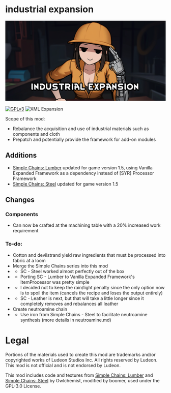 <!--[![GPLv3][badge-license]](https://www.gnu.org/licenses/gpl-3.0) -->
[badge-license]: https://img.shields.io/badge/License-GPL--3.0-lightgray?style=for-the-badge
<!--![C# Expansion][badge-c-expansion] expansions with C#-->
[badge-c-expansion]: https://img.shields.io/badge/C%23-Expansion-blue?style=for-the-badge
<!--![C# Patches][badge-c-patches] patch mods with C#-->
[badge-c-patches]: https://img.shields.io/badge/C%23-Patches-green?style=for-the-badge
<!--![XML Expansion][badge-xml-expansion] XML-only expansions-->
[badge-xml-expansion]: https://img.shields.io/badge/XML-Expansion-blue?style=for-the-badge
<!--![XML Patches][badge-xml-patches] XML-only patch mods-->
[badge-xml-patches]: https://img.shields.io/badge/XML-Patches-green?style=for-the-badge
<!--![Supports Royalty][badge-dlc-royalty] supports Royalty DLC-->
[badge-dlc-royalty]: https://img.shields.io/badge/DLC-Royalty-gold?style=for-the-badge
<!--![Supports Ideology][badge-dlc-ideology] supports Ideology DLC-->
[badge-dlc-ideology]: https://img.shields.io/badge/DLC-Ideology-indianred?style=for-the-badge
<!--![Supports Biotech][badge-dlc-biotech] supports Biotech DLC-->
[badge-dlc-biotech]: https://img.shields.io/badge/DLC-Biotech-mediumturquoise?style=for-the-badge
<!--![Supports Anomaly][badge-dlc-anomaly] supports Anomaly DLC-->
[badge-dlc-anomaly]: https://img.shields.io/badge/DLC-Anomaly-darkseagreen?style=for-the-badge

# industrial expansion
![](About/Preview.png)

[![GPLv3][badge-license]](https://www.gnu.org/licenses/gpl-3.0) ![XML Expansion][badge-xml-expansion]

Scope of this mod:
- Rebalance the acquisition and use of industrial materials such as components and cloth
- Prepatch and potentially provide the framework for add-on modules

## Additions
- [Simple Chains: Lumber](https://steamcommunity.com/sharedfiles/filedetails/?id=1708709952) updated for game version 1.5, using Vanilla Expanded Framework as a dependency instead of [SYR] Processor Framework
- [Simple Chains: Steel](https://steamcommunity.com/sharedfiles/filedetails/?id=1702668415) updated for game version 1.5

## Changes
### Components
- Can now be crafted at the machining table with a 20% increased work requirement

### To-do:
- Cotton and devilstrand yield raw ingredients that must be processed into fabric at a loom
- Merge the Simple Chains series into this mod
- - SC - Steel worked almost perfectly out of the box
- - Porting SC - Lumber to Vanilla Expanded Framework's ItemProcessor was pretty simple
- - I decided not to keep the rain/light penalty since the only option now is to spoil the item (cancels the recipe and loses the output entirely)
- - SC - Leather is next, but that will take a little longer since it completely removes and rebalances all leather
- Create neutroamine chain
- - Use iron from Simple Chains - Steel to facilitate neutroamine synthesis (more details in neutroamine.md)

# Legal
Portions of the materials used to create this mod are trademarks and/or copyrighted works of Ludeon Studios Inc. All rights reserved by Ludeon. This mod is not official and is not endorsed by Ludeon.

This mod includes code and textures from [Simple Chains: Lumber](https://github.com/Owlchemist/simple-chains-lumber) and [Simple Chains: Steel](https://github.com/Owlchemist/simple-chains-steel) by Owlchemist, modified by boomer, used under the GPL-3.0 License.